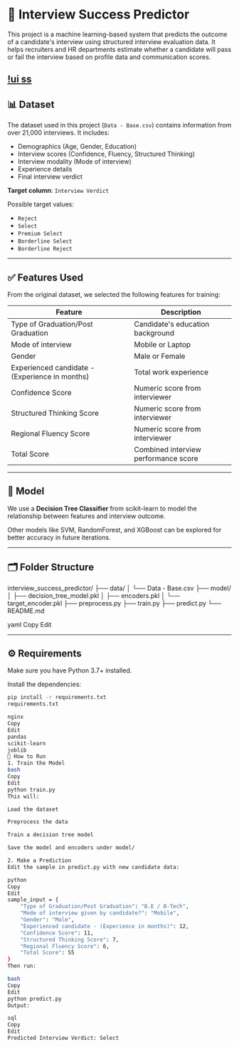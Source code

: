 # 🧠 Interview Success Predictor

This project is a machine learning-based system that predicts the outcome of a candidate's interview using structured interview evaluation data. It helps recruiters and HR departments estimate whether a candidate will pass or fail the interview based on profile data and communication scores.

[!ui ss](assets/image.png)
---

## 📊 Dataset

The dataset used in this project (`Data - Base.csv`) contains information from over 21,000 interviews. It includes:

- Demographics (Age, Gender, Education)
- Interview scores (Confidence, Fluency, Structured Thinking)
- Interview modality (Mode of interview)
- Experience details
- Final interview verdict

**Target column**: `Interview Verdict`

Possible target values:
- `Reject`
- `Select`
- `Premium Select`
- `Borderline Select`
- `Borderline Reject`

---

## ✅ Features Used

From the original dataset, we selected the following features for training:

| Feature                                   | Description                             |
|-------------------------------------------|-----------------------------------------|
| Type of Graduation/Post Graduation        | Candidate's education background        |
| Mode of interview                         | Mobile or Laptop                        |
| Gender                                    | Male or Female                          |
| Experienced candidate - (Experience in months) | Total work experience                |
| Confidence Score                          | Numeric score from interviewer          |
| Structured Thinking Score                 | Numeric score from interviewer          |
| Regional Fluency Score                    | Numeric score from interviewer          |
| Total Score                               | Combined interview performance score    |

---

## 🤖 Model

We use a **Decision Tree Classifier** from scikit-learn to model the relationship between features and interview outcome.

Other models like SVM, RandomForest, and XGBoost can be explored for better accuracy in future iterations.

---

## 🗂 Folder Structure

interview_success_predictor/
├── data/
│ └── Data - Base.csv
├── model/
│ ├── decision_tree_model.pkl
│ ├── encoders.pkl
│ └── target_encoder.pkl
├── preprocess.py
├── train.py
├── predict.py
└── README.md

yaml
Copy
Edit

---

## ⚙️ Requirements

Make sure you have Python 3.7+ installed.

Install the dependencies:

```bash
pip install -r requirements.txt
requirements.txt

nginx
Copy
Edit
pandas
scikit-learn
joblib
🚀 How to Run
1. Train the Model
bash
Copy
Edit
python train.py
This will:

Load the dataset

Preprocess the data

Train a decision tree model

Save the model and encoders under model/

2. Make a Prediction
Edit the sample in predict.py with new candidate data:

python
Copy
Edit
sample_input = {
    "Type of Graduation/Post Graduation": "B.E / B-Tech",
    "Mode of interview given by candidate?": "Mobile",
    "Gender": "Male",
    "Experienced candidate - (Experience in months)": 12,
    "Confidence Score": 11,
    "Structured Thinking Score": 7,
    "Regional Fluency Score": 6,
    "Total Score": 55
}
Then run:

bash
Copy
Edit
python predict.py
Output:

sql
Copy
Edit
Predicted Interview Verdict: Select
